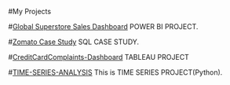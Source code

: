#My Projects

#[Global Superstore Sales Dashboard](https://github.com/Avinash7387/Project)
POWER BI PROJECT.

#[Zomato Case Study](https://github.com/Avinash7387/Projects)
SQL CASE STUDY.

#[CreditCardComplaints-Dashboard](https://github.com/Avinash7387/CreditCardComplaints-Tableau-)
TABLEAU PROJECT

#[TIME-SERIES-ANALYSIS](https://github.com/Avinash7387/TIME-SERIES-ANALYSIS)
This is TIME SERIES PROJECT(Python).


